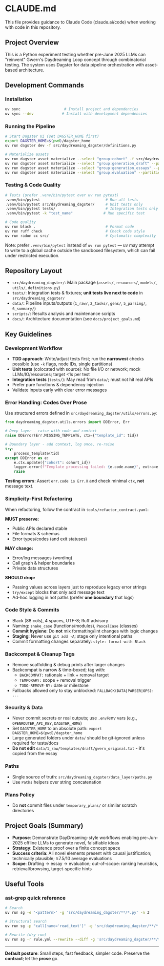 # CLAUDE.md

This file provides guidance to Claude Code (claude.ai/code) when working with code in this repository.

## Project Overview

This is a Python experiment testing whether pre-June 2025 LLMs can "reinvent" Gwern's Daydreaming Loop concept through combinatorial testing. The system uses Dagster for data pipeline orchestration with asset-based architecture.

## Development Commands

### Installation
```bash
uv sync                    # Install project and dependencies
uv sync --dev             # Install with development dependencies
```

### Running the Pipeline
```bash
# Start Dagster UI (set DAGSTER_HOME first)
export DAGSTER_HOME=$(pwd)/dagster_home
uv run dagster dev -f src/daydreaming_dagster/definitions.py

# Materialize assets
uv run dagster asset materialize --select "group:cohort" -f src/daydreaming_dagster/definitions.py
uv run dagster asset materialize --select "group:generation_draft" --partition <gen_id> -f src/daydreaming_dagster/definitions.py
uv run dagster asset materialize --select "group:generation_essays" --partition <gen_id> -f src/daydreaming_dagster/definitions.py
uv run dagster asset materialize --select "group:evaluation" --partition <gen_id> -f src/daydreaming_dagster/definitions.py
```

### Testing & Code Quality
```bash
# Tests (prefer .venv/bin/pytest over uv run pytest)
.venv/bin/pytest                              # Run all tests
.venv/bin/pytest src/daydreaming_dagster/     # Unit tests only
.venv/bin/pytest tests/                       # Integration tests only
.venv/bin/pytest -k "test_name"              # Run specific test

# Code quality
uv run black .                                # Format code
uv run ruff check                             # Check code style
uv run radon cc src/                          # Cyclomatic complexity
```

Note: prefer `.venv/bin/pytest` instead of `uv run pytest` — uv may attempt to write to a global cache outside the sandboxed filesystem, which can fail under restricted execution.

## Repository Layout

- `src/daydreaming_dagster/`: Main package (`assets/`, `resources/`, `models/`, `utils/`, `definitions.py`)
- `tests/`: Integration tests & fixtures; **unit tests live next to code** in `src/daydreaming_dagster/`
- `data/`: Pipeline inputs/outputs (`1_raw/`, `2_tasks/`, `gens/`, `5_parsing/`, `6_summary/`)
- `scripts/`: Results analysis and maintenance scripts
- `docs/`: Architecture documentation (see `docs/project_goals.md`)

## Key Guidelines

### Development Workflow

- **TDD approach**: Write/adjust tests first; run the **narrowest** checks possible (use `-k` flags, node IDs, single partitions)
- **Unit tests** (colocated with source): No file I/O or network; mock LLMs/IO/resources; target <1s per test
- **Integration tests** (`tests/`): May read from `data/`; must not hit real APIs
- Prefer pure functions & dependency injection
- Validate inputs early with clear error messages

### Error Handling: Codes Over Prose

Use structured errors defined in `src/daydreaming_dagster/utils/errors.py`:

```python
from daydreaming_dagster.utils.errors import DDError, Err

# Deep layer - raise with code and context
raise DDError(Err.MISSING_TEMPLATE, ctx={"template_id": tid})

# Boundary layer - add context, log once, re-raise
try:
    process_template(tid)
except DDError as e:
    e.ctx.update({"cohort": cohort_id})
    logger.error(f"Template processing failed: {e.code.name}", extra=e.ctx)
    raise
```

**Testing errors**: Assert `err.code is Err.X` and check minimal `ctx`, **not** message text.

### Simplicity-First Refactoring

When refactoring, follow the contract in `tools/refactor_contract.yaml`:

**MUST preserve:**
- Public APIs declared stable
- File formats & schemas
- Error types/codes (and exit statuses)

**MAY change:**
- Error/log messages (wording)
- Call graph & helper boundaries
- Private data structures

**SHOULD drop:**
- Passing values across layers just to reproduce legacy error strings
- `try/except` blocks that only add message text
- Ad-hoc logging in hot paths (prefer **one boundary** that logs)

### Code Style & Commits

- Black (88 cols), 4 spaces, UTF-8; Ruff advisory
- Naming: `snake_case` (functions/modules), `PascalCase` (classes)
- **Commit hygiene**: Do **not** mix formatting/lint changes with logic changes
- **Staging**: Never use `git add -A`; stage only intentional paths
- Commit formatting changes separately: `style: format with Black`

### Backcompat & Cleanup Tags

- Remove scaffolding & debug prints after larger changes
- Backcompat is narrow & time-boxed; tag with:
  - `BACKCOMPAT:` rationale + link + removal target
  - `TEMPORARY:` scope + removal trigger
  - `TODO-REMOVE-BY:` date or milestone
- Fallbacks allowed only to stay unblocked: `FALLBACK(DATA|PARSER|OPS): ...`

### Security & Data

- Never commit secrets or real outputs; use `.env`/env vars (e.g., `OPENROUTER_API_KEY`, `DAGSTER_HOME`)
- Set `DAGSTER_HOME` to an absolute path: `export DAGSTER_HOME=$(pwd)/dagster_home`
- Large generated folders under `data/` should be git-ignored unless required for tests/docs
- **Do not edit** `data/1_raw/templates/draft/gwern_original.txt` - it's copied from the essay

### Paths

- Single source of truth: `src/daydreaming_dagster/data_layer/paths.py`
- Use `Paths` helpers over string concatenation

### Plans Policy

- Do **not** commit files under `temporary_plans/` or similar scratch directories

## Project Goals (Summary)

- **Purpose**: Demonstrate DayDreaming-style workflows enabling pre-Jun-2025 offline LLMs to generate novel, falsifiable ideas
- **Strategy**: Existence proof over a finite concept space
- **Success criteria**: All novel elements present with causal justification; technically plausible; ≥7.5/10 average evaluations
- **Scope**: Drafting → essay → evaluation; out-of-scope: ranking heuristics, retrieval/browsing, target-specific hints

## Useful Tools

### ast-grep quick reference
```bash
# Search
uv run sg -e '<pattern>' -g 'src/daydreaming_dagster/**/*.py' -n 3

# Structural search
uv run sg -p "call[name='read_text']" -g 'src/daydreaming_dagster/**/*.py'

# Rewrite (dry-run)
uv run sg -r rule.yml --rewrite --diff -g 'src/daydreaming_dagster/**/*.py'
```

---

**Default posture**: Small steps, fast feedback, simpler code. Preserve the **contract**; let the **prose** go.